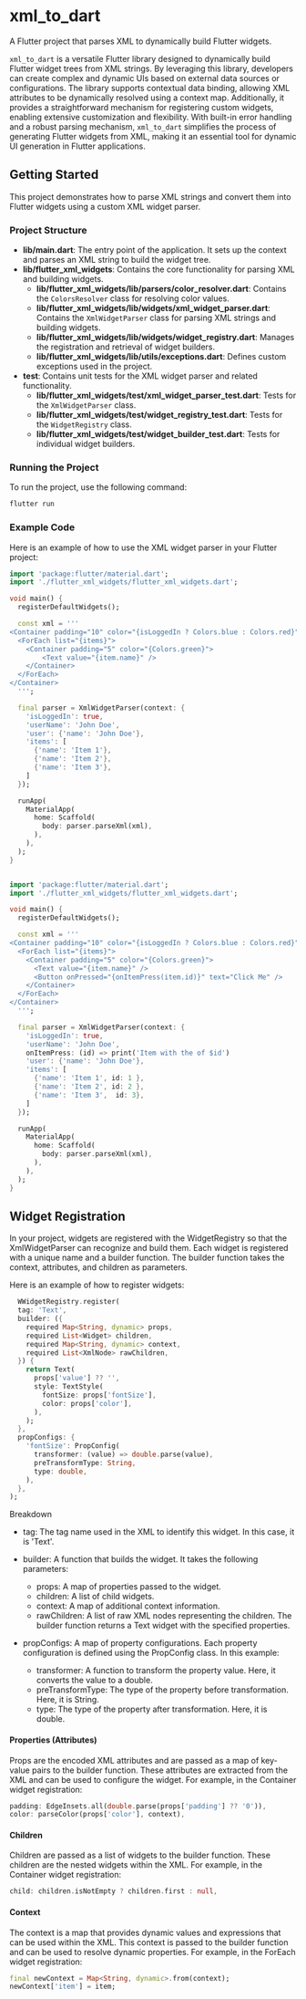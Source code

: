 # xml_to_dart

A Flutter project that parses XML to dynamically build Flutter widgets.

`xml_to_dart` is a versatile Flutter library designed to dynamically build Flutter widget trees from XML strings. By leveraging this library, developers can create complex and dynamic UIs based on external data sources or configurations. The library supports contextual data binding, allowing XML attributes to be dynamically resolved using a context map. Additionally, it provides a straightforward mechanism for registering custom widgets, enabling extensive customization and flexibility. With built-in error handling and a robust parsing mechanism, `xml_to_dart` simplifies the process of generating Flutter widgets from XML, making it an essential tool for dynamic UI generation in Flutter applications.

## Getting Started

This project demonstrates how to parse XML strings and convert them into Flutter widgets using a custom XML widget parser.

### Project Structure

- **lib/main.dart**: The entry point of the application. It sets up the context and parses an XML string to build the widget tree.
- **lib/flutter_xml_widgets**: Contains the core functionality for parsing XML and building widgets.
  - **lib/flutter_xml_widgets/lib/parsers/color_resolver.dart**: Contains the `ColorsResolver` class for resolving color values.
  - **lib/flutter_xml_widgets/lib/widgets/xml_widget_parser.dart**: Contains the `XmlWidgetParser` class for parsing XML strings and building widgets.
  - **lib/flutter_xml_widgets/lib/widgets/widget_registry.dart**: Manages the registration and retrieval of widget builders.
  - **lib/flutter_xml_widgets/lib/utils/exceptions.dart**: Defines custom exceptions used in the project.
- **test**: Contains unit tests for the XML widget parser and related functionality.
  - **lib/flutter_xml_widgets/test/xml_widget_parser_test.dart**: Tests for the `XmlWidgetParser` class.
  - **lib/flutter_xml_widgets/test/widget_registry_test.dart**: Tests for the `WidgetRegistry` class.
  - **lib/flutter_xml_widgets/test/widget_builder_test.dart**: Tests for individual widget builders.

### Running the Project

To run the project, use the following command:

```sh
flutter run
```

### Example Code

Here is an example of how to use the XML widget parser in your Flutter project:

```dart
import 'package:flutter/material.dart';
import './flutter_xml_widgets/flutter_xml_widgets.dart';

void main() {
  registerDefaultWidgets();

  const xml = '''
<Container padding="10" color="{isLoggedIn ? Colors.blue : Colors.red}">
  <ForEach list="{items}">
    <Container padding="5" color="{Colors.green}">
        <Text value="{item.name}" />
    </Container>
  </ForEach>
</Container>
  ''';

  final parser = XmlWidgetParser(context: {
    'isLoggedIn': true,
    'userName': 'John Doe',
    'user': {'name': 'John Doe'},
    'items': [
      {'name': 'Item 1'},
      {'name': 'Item 2'},
      {'name': 'Item 3'},
    ]
  });

  runApp(
    MaterialApp(
      home: Scaffold(
        body: parser.parseXml(xml),
      ),
    ),
  );
}


import 'package:flutter/material.dart';
import './flutter_xml_widgets/flutter_xml_widgets.dart';

void main() {
  registerDefaultWidgets();

  const xml = '''
<Container padding="10" color="{isLoggedIn ? Colors.blue : Colors.red}">
  <ForEach list="{items}">
    <Container padding="5" color="{Colors.green}">
      <Text value="{item.name}" />
      <Button onPressed="{onItemPress(item.id)}" text="Click Me" />
    </Container>
  </ForEach>
</Container>
  ''';

  final parser = XmlWidgetParser(context: {
    'isLoggedIn': true,
    'userName': 'John Doe',
    onItemPress: (id) => print('Item with the of $id')
    'user': {'name': 'John Doe'},
    'items': [
      {'name': 'Item 1', id: 1 },
      {'name': 'Item 2', id: 2 },
      {'name': 'Item 3',  id: 3},
    ]
  });

  runApp(
    MaterialApp(
      home: Scaffold(
        body: parser.parseXml(xml),
      ),
    ),
  );
}
```

## Widget Registration

In your project, widgets are registered with the WidgetRegistry so that the XmlWidgetParser can recognize and build them. Each widget is registered with a unique name and a builder function. The builder function takes the context, attributes, and children as parameters.

Here is an example of how to register widgets:

```dart
  WWidgetRegistry.register(
  tag: 'Text',
  builder: ({
    required Map<String, dynamic> props,
    required List<Widget> children,
    required Map<String, dynamic> context,
    required List<XmlNode> rawChildren,
  }) {
    return Text(
      props['value'] ?? '',
      style: TextStyle(
        fontSize: props['fontSize'],
        color: props['color'],
      ),
    );
  },
  propConfigs: {
    'fontSize': PropConfig(
      transformer: (value) => double.parse(value),
      preTransformType: String,
      type: double,
    ),
  },
);
```

Breakdown

- tag: The tag name used in the XML to identify this widget. In this case, it is 'Text'.
- builder: A function that builds the widget. It takes the following parameters:

  - props: A map of properties passed to the widget.
  - children: A list of child widgets.
  - context: A map of additional context information.
  - rawChildren: A list of raw XML nodes representing the children.
    The builder function returns a Text widget with the specified properties.

- propConfigs: A map of property configurations. Each property configuration is defined using the PropConfig class. In this example:
  - transformer: A function to transform the property value. Here, it converts the value to a double.
  - preTransformType: The type of the property before transformation. Here, it is String.
  - type: The type of the property after transformation. Here, it is double.

#### Properties (Attributes)

Props are the encoded XML attributes and are passed as a map of key-value pairs to the builder function. These attributes are extracted from the XML and can be used to configure the widget. For example, in the Container widget registration:

```dart
padding: EdgeInsets.all(double.parse(props['padding'] ?? '0')),
color: parseColor(props['color'], context),
```

#### Children

Children are passed as a list of widgets to the builder function. These children are the nested widgets within the XML. For example, in the Container widget registration:

```dart
child: children.isNotEmpty ? children.first : null,
```

#### Context

The context is a map that provides dynamic values and expressions that can be used within the XML. This context is passed to the builder function and can be used to resolve dynamic properties. For example, in the ForEach widget registration:

```dart
final newContext = Map<String, dynamic>.from(context);
newContext['item'] = item;
```
